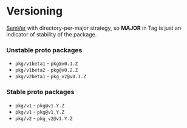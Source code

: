 # Versioning

[SemVer](https://semver.org) with directory-per-major strategy, so **MAJOR** in
Tag is just an indicator of stability of the package.

### Unstable proto packages

- `pkg/v1beta1` - `pkg@v0.1.Z`
- `pkg/v1beta2` - `pkg@v0.2.Z`
- `pkg/v2beta1` - `pkg_v2@v0.1.Z`

### Stable proto packages

- `pkg/v1` - `pkg@v1.Y.Z`
- `pkg/v1` - `pkg@v1.Y.Z`
- `pkg/v2` - `pkg_v2@v1.Y.Z`
